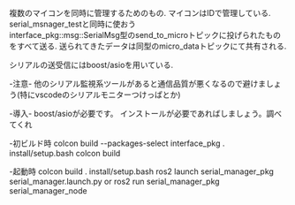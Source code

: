複数のマイコンを同時に管理するためのもの.
マイコンはIDで管理している.
serial_msnager_testと同時に使おう  
interface_pkg::msg::SerialMsg型のsend_to_microトピックに投げられたものをすべて送る.
送られてきたデータは同型のmicro_dataトピックにて共有される.

シリアルの送受信にはboost/asioを用いている.

-注意-
他のシリアル監視系ツールがあると通信品質が悪くなるので避けましょう(特にvscodeのシリアルモニターつけっぱとか)

-導入-
boost/asioが必要です。
インストールが必要であればしましょう。調べてくれ

-初ビルド時
colcon build --packages-select interface_pkg
. install/setup.bash
colcon build

-起動時
colcon build
. install/setup.bash
ros2 launch serial_manager_pkg serial_manager.launch.py or ros2 run serial_manager_pkg serial_manager_node